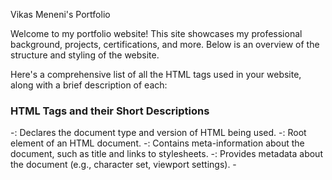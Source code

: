 Vikas Meneni's Portfolio

Welcome to my portfolio website! This site showcases my professional background, projects, certifications, and more.
Below is an overview of the structure and styling of the website.

Here's a comprehensive list of all the HTML tags used in your website, along with a brief description of each:

### HTML Tags and their Short Descriptions

-<!DOCTYPE html>: Declares the document type and version of HTML being used.
-<html>: Root element of an HTML document.
-<head>: Contains meta-information about the document, such as title and links to stylesheets.
-<meta>: Provides metadata about the document (e.g., character set, viewport settings).
-<title>: Sets the title of the document, shown in the browser tab.
-<link>: Links external resources, such as stylesheets or icons.
-<body>: Contains the content of the document.
-<header>: Represents introductory content or navigational links.
-<h1><h2>: Header tags used for section headings and titles.
-<nav>: Defines a navigation section with links to other parts of the document.
-<ul>: Unordered list, used for menu items.
-<li>: List item, used within an unordered or ordered list.
-<a>: Anchor tag, used for hyperlinks.
-<section>: Represents a standalone section of content within the document.
-<div>: Generic container used to group elements and apply styles.
-<img>: Embeds an image in the document.
-<p>: Paragraph tag, used for text blocks.
-<table>: Represents tabular data.
-<thead>: Group of header rows in a table.
-<tbody>: Group of body rows in a table.
-<tr>: Table row.
-<th>: Table header cell.
-<td>: Table data cell.
-<details>: Provides a control to reveal or hide additional information.
-<summary>: Provides a summary or heading for the <details> element.
-<audio>: Embeds audio content.
-<source>: Specifies multiple media resources for the <audio> element.
-<video>: Embeds video content.
-<form>: Represents a form for user input.
-<label>: Defines a label for an <input> element.
-<input>: Represents an input field.
-<button>: Represents a clickable button.
-<footer>: Represents the footer section of the document or a section.
-<figure>: Represents self-contained content, like an image with a caption.
-<figcaption>: Provides a caption for a <figure> element.

### CSS Selectors and Properties
-body: Targets the whole document's body for general styles.
-header: Targets the header section for specific styling.
-nav ul: Targets unordered lists within navigation for styling.
-img: Targets all images for styling.
-about-photo: Class for styling the container of the "About Me" section image.
-media-container: Class for styling the container of media elements (audio and video).
-gallery: Class for styling the certification gallery.

